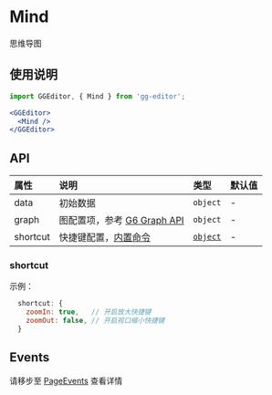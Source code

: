 # Mind

思维导图

## 使用说明

```jsx
import GGEditor, { Mind } from 'gg-editor';

<GGEditor>
  <Mind />
</GGEditor>
```

## API

| 属性 | 说明 | 类型 | 默认值 |
| :--- | :--- | :--- | :--- |
| data | 初始数据 | `object` | - |
| graph | 图配置项，参考 [G6 Graph API](https://antv.alipay.com/zh-cn/g6/1.x/api/graph.html) | `object` | - |
| shortcut | 快捷键配置，[内置命令](command.md#内置命令) | [`object`](#shortcut) | - |

### shortcut

示例：

```jsx
  shortcut: {
    zoomIn: true,   // 开启放大快捷键
    zoomOut: false, // 开启视口缩小快捷键
  }
```

## Events

请移步至 [PageEvents](pageEvents.md) 查看详情